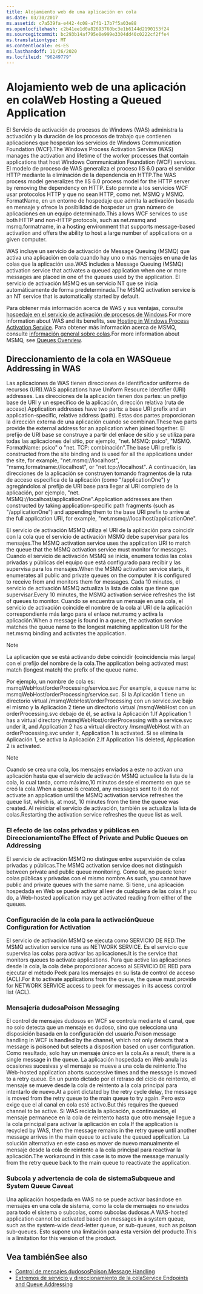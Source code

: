 ```yaml
---
title: Alojamiento web de una aplicación en cola
ms.date: 03/30/2017
ms.assetid: c7a539fa-e442-4c08-a7f1-17b7f5a03e88
ms.openlocfilehash: c2b41ee1d0a82693760bc3e1b6144d2190153f24
ms.sourcegitcommit: bc293b14af795e0e999e3304dd40c0222cf2ffe4
ms.translationtype: MT
ms.contentlocale: es-ES
ms.lasthandoff: 11/26/2020
ms.locfileid: "96249779"
---
```

# <a name="web-hosting-a-queued-application"></a><span data-ttu-id="a8ad4-102">Alojamiento web de una aplicación en cola</span><span class="sxs-lookup"><span data-stu-id="a8ad4-102">Web Hosting a Queued Application</span></span>

<span data-ttu-id="a8ad4-103">El Servicio de activación de procesos de Windows (WAS) administra la activación y la duración de los procesos de trabajo que contienen aplicaciones que hospedan los servicios de Windows Communication Foundation (WCF).</span><span class="sxs-lookup"><span data-stu-id="a8ad4-103">The Windows Process Activation Service (WAS) manages the activation and lifetime of the worker processes that contain applications that host Windows Communication Foundation (WCF) services.</span></span> <span data-ttu-id="a8ad4-104">El modelo de proceso de WAS generaliza el proceso IIS 6.0 para el servidor HTTP mediante la eliminación de la dependencia en HTTP.</span><span class="sxs-lookup"><span data-stu-id="a8ad4-104">The WAS process model generalizes the IIS 6.0 process model for the HTTP server by removing the dependency on HTTP.</span></span> <span data-ttu-id="a8ad4-105">Esto permite a los servicios WCF usar protocolos HTTP y que no sean HTTP, como net. MSMQ y MSMQ. FormatName, en un entorno de hospedaje que admita la activación basada en mensaje y ofrece la posibilidad de hospedar un gran número de aplicaciones en un equipo determinado.</span><span class="sxs-lookup"><span data-stu-id="a8ad4-105">This allows WCF services to use both HTTP and non-HTTP protocols, such as net.msmq and msmq.formatname, in a hosting environment that supports message-based activation and offers the ability to host a large number of applications on a given computer.</span></span>  
  
 <span data-ttu-id="a8ad4-106">WAS incluye un servicio de activación de Message Queuing (MSMQ) que activa una aplicación en cola cuando hay uno o más mensajes en una de las colas que la aplicación usa.</span><span class="sxs-lookup"><span data-stu-id="a8ad4-106">WAS includes a Message Queuing (MSMQ) activation service that activates a queued application when one or more messages are placed in one of the queues used by the application.</span></span> <span data-ttu-id="a8ad4-107">El servicio de activación MSMQ es un servicio NT que se inicia automáticamente de forma predeterminada.</span><span class="sxs-lookup"><span data-stu-id="a8ad4-107">The MSMQ activation service is an NT service that is automatically started by default.</span></span>  
  
 <span data-ttu-id="a8ad4-108">Para obtener más información acerca de WAS y sus ventajas, consulte [hospedaje en el servicio de activación de procesos de Windows](hosting-in-windows-process-activation-service.md).</span><span class="sxs-lookup"><span data-stu-id="a8ad4-108">For more information about WAS and its benefits, see [Hosting in Windows Process Activation Service](hosting-in-windows-process-activation-service.md).</span></span> <span data-ttu-id="a8ad4-109">Para obtener más información acerca de MSMQ, consulte [información general sobre colas](queues-overview.md).</span><span class="sxs-lookup"><span data-stu-id="a8ad4-109">For more information about MSMQ, see [Queues Overview](queues-overview.md).</span></span>
  
## <a name="queue-addressing-in-was"></a><span data-ttu-id="a8ad4-110">Direccionamiento de la cola en WAS</span><span class="sxs-lookup"><span data-stu-id="a8ad4-110">Queue Addressing in WAS</span></span>  

 <span data-ttu-id="a8ad4-111">Las aplicaciones de WAS tienen direcciones de Identificador uniforme de recursos (URI).</span><span class="sxs-lookup"><span data-stu-id="a8ad4-111">WAS applications have Uniform Resource Identifier (URI) addresses.</span></span> <span data-ttu-id="a8ad4-112">Las direcciones de la aplicación tienen dos partes: un prefijo base de URI y un específico de la aplicación, dirección relativa (ruta de acceso).</span><span class="sxs-lookup"><span data-stu-id="a8ad4-112">Application addresses have two parts: a base URI prefix and an application-specific, relative address (path).</span></span> <span data-ttu-id="a8ad4-113">Estas dos partes proporcionan la dirección externa de una aplicación cuando se combinan.</span><span class="sxs-lookup"><span data-stu-id="a8ad4-113">These two parts provide the external address for an application when joined together.</span></span> <span data-ttu-id="a8ad4-114">El prefijo de URI base se construye a partir del enlace de sitio y se utiliza para todas las aplicaciones del sitio, por ejemplo, "net. MSMQ: psico", "MSMQ. FormatName: psico" o "net. TCP: combinación".</span><span class="sxs-lookup"><span data-stu-id="a8ad4-114">The base URI prefix is constructed from the site binding and is used for all the applications under the site, for example, "net.msmq://localhost", "msmq.formatname://localhost", or "net.tcp://localhost".</span></span> <span data-ttu-id="a8ad4-115">A continuación, las direcciones de la aplicación se construyen tomando fragmentos de la ruta de acceso específica de la aplicación (como "/applicationOne") y agregándolos al prefijo de URI base para llegar al URI completo de la aplicación, por ejemplo, "net. MSMQ://localhost/applicationOne".</span><span class="sxs-lookup"><span data-stu-id="a8ad4-115">Application addresses are then constructed by taking application-specific path fragments (such as "/applicationOne") and appending them to the base URI prefix to arrive at the full application URI, for example, "net.msmq://localhost/applicationOne".</span></span>  
  
 <span data-ttu-id="a8ad4-116">El servicio de activación MSMQ utiliza el URI de la aplicación para coincidir con la cola que el servicio de activación MSMQ debe supervisar para los mensajes.</span><span class="sxs-lookup"><span data-stu-id="a8ad4-116">The MSMQ activation service uses the application URI to match the queue that the MSMQ activation service must monitor for messages.</span></span> <span data-ttu-id="a8ad4-117">Cuando el servicio de activación MSMQ se inicia, enumera todas las colas privadas y públicas del equipo que está configurado para recibir y las supervisa para los mensajes.</span><span class="sxs-lookup"><span data-stu-id="a8ad4-117">When the MSMQ activation service starts, it enumerates all public and private queues on the computer it is configured to receive from and monitors them for messages.</span></span> <span data-ttu-id="a8ad4-118">Cada 10 minutos, el servicio de activación MSMQ actualiza la lista de colas que tiene que supervisar.</span><span class="sxs-lookup"><span data-stu-id="a8ad4-118">Every 10 minutes, the MSMQ activation service refreshes the list of queues to monitor.</span></span> <span data-ttu-id="a8ad4-119">Cuando se encuentra un mensaje en una cola, el servicio de activación coincide el nombre de la cola al URI de la aplicación correspondiente más largo para el enlace net.msmq y activa la aplicación.</span><span class="sxs-lookup"><span data-stu-id="a8ad4-119">When a message is found in a queue, the activation service matches the queue name to the longest matching application URI for the net.msmq binding and activates the application.</span></span>  
  
> [!NOTE]
> <span data-ttu-id="a8ad4-120">La aplicación que se está activando debe coincidir (coincidencia más larga) con el prefijo del nombre de la cola.</span><span class="sxs-lookup"><span data-stu-id="a8ad4-120">The application being activated must match (longest match) the prefix of the queue name.</span></span>  
  
 <span data-ttu-id="a8ad4-121">Por ejemplo, un nombre de cola es: msmqWebHost/orderProcessing/service.svc.</span><span class="sxs-lookup"><span data-stu-id="a8ad4-121">For example, a queue name is: msmqWebHost/orderProcessing/service.svc.</span></span> <span data-ttu-id="a8ad4-122">Si la Aplicación 1 tiene un directorio virtual /msmqWebHost/orderProcessing con un service.svc bajo el mismo y la Aplicación 2 tiene un directorio virtual /msmqWebHost con un orderProcessing.svc debajo de él, se activa la Aplicación 1.</span><span class="sxs-lookup"><span data-stu-id="a8ad4-122">If Application 1 has a virtual directory /msmqWebHost/orderProcessing with a service.svc under it, and Application 2 has a virtual directory /msmqWebHost with an orderProcessing.svc under it, Application 1 is activated.</span></span> <span data-ttu-id="a8ad4-123">Si se elimina la Aplicación 1, se activa la Aplicación 2.</span><span class="sxs-lookup"><span data-stu-id="a8ad4-123">If Application 1 is deleted, Application 2 is activated.</span></span>  
  
> [!NOTE]
> <span data-ttu-id="a8ad4-124">Cuando se crea una cola, los mensajes enviados a este no activan una aplicación hasta que el servicio de activación MSMQ actualice la lista de la cola, lo cual tarda, como máximo,10 minutos desde el momento en que se creó la cola.</span><span class="sxs-lookup"><span data-stu-id="a8ad4-124">When a queue is created, any messages sent to it do not activate an application until the MSMQ activation service refreshes the queue list, which is, at most, 10 minutes from the time the queue was created.</span></span> <span data-ttu-id="a8ad4-125">Al reiniciar el servicio de activación, también se actualiza la lista de colas.</span><span class="sxs-lookup"><span data-stu-id="a8ad4-125">Restarting the activation service refreshes the queue list as well.</span></span>  
  
### <a name="the-effect-of-private-and-public-queues-on-addressing"></a><span data-ttu-id="a8ad4-126">El efecto de las colas privadas y públicas en Direccionamiento</span><span class="sxs-lookup"><span data-stu-id="a8ad4-126">The Effect of Private and Public Queues on Addressing</span></span>  

 <span data-ttu-id="a8ad4-127">El servicio de activación MSMQ no distingue entre supervisión de colas privadas y públicas.</span><span class="sxs-lookup"><span data-stu-id="a8ad4-127">The MSMQ activation service does not distinguish between private and public queue monitoring.</span></span> <span data-ttu-id="a8ad4-128">Como tal, no puede tener colas públicas y privadas con el mismo nombre.</span><span class="sxs-lookup"><span data-stu-id="a8ad4-128">As such, you cannot have public and private queues with the same name.</span></span> <span data-ttu-id="a8ad4-129">Si tiene, una aplicación hospedada en Web se puede activar al leer de cualquiera de las colas.</span><span class="sxs-lookup"><span data-stu-id="a8ad4-129">If you do, a Web-hosted application may get activated reading from either of the queues.</span></span>  
  
### <a name="queue-configuration-for-activation"></a><span data-ttu-id="a8ad4-130">Configuración de la cola para la activación</span><span class="sxs-lookup"><span data-stu-id="a8ad4-130">Queue Configuration for Activation</span></span>  

 <span data-ttu-id="a8ad4-131">El servicio de activación MSMQ se ejecuta como SERVICIO DE RED.</span><span class="sxs-lookup"><span data-stu-id="a8ad4-131">The MSMQ activation service runs as NETWORK SERVICE.</span></span> <span data-ttu-id="a8ad4-132">Es el servicio que supervisa las colas para activar las aplicaciones.</span><span class="sxs-lookup"><span data-stu-id="a8ad4-132">It is the service that monitors queues to activate applications.</span></span> <span data-ttu-id="a8ad4-133">Para que active las aplicaciones desde la cola, la cola debe proporcionar acceso al SERVICIO DE RED para ejecutar el método Peek para los mensajes en su lista de control de acceso (ACL).</span><span class="sxs-lookup"><span data-stu-id="a8ad4-133">For it to activate applications from the queue, the queue must provide for NETWORK SERVICE access to peek for messages in its access control list (ACL).</span></span>  
  
### <a name="poison-messaging"></a><span data-ttu-id="a8ad4-134">Mensajería dudosa</span><span class="sxs-lookup"><span data-stu-id="a8ad4-134">Poison Messaging</span></span>  

 <span data-ttu-id="a8ad4-135">El control de mensajes dudosos en WCF se controla mediante el canal, que no solo detecta que un mensaje es dudoso, sino que selecciona una disposición basada en la configuración del usuario.</span><span class="sxs-lookup"><span data-stu-id="a8ad4-135">Poison message handling in WCF is handled by the channel, which not only detects that a message is poisoned but selects a disposition based on user configuration.</span></span> <span data-ttu-id="a8ad4-136">Como resultado, solo hay un mensaje único en la cola.</span><span class="sxs-lookup"><span data-stu-id="a8ad4-136">As a result, there is a single message in the queue.</span></span> <span data-ttu-id="a8ad4-137">La aplicación hospedada en Web anula las ocasiones sucesivas y el mensaje se mueve a una cola de reintento.</span><span class="sxs-lookup"><span data-stu-id="a8ad4-137">The Web-hosted application aborts successive times and the message is moved to a retry queue.</span></span> <span data-ttu-id="a8ad4-138">En un punto dictado por el retraso del ciclo de reintento, el mensaje se mueve desde la cola de reintento a la cola principal para intentarlo de nuevo.</span><span class="sxs-lookup"><span data-stu-id="a8ad4-138">At a point dictated by the retry cycle delay, the message is moved from the retry queue to the main queue to try again.</span></span> <span data-ttu-id="a8ad4-139">Pero esto exige que el al canal en cola esté activo.</span><span class="sxs-lookup"><span data-stu-id="a8ad4-139">But this requires the queued channel to be active.</span></span> <span data-ttu-id="a8ad4-140">Si WAS recicla la aplicación, a continuación, el mensaje permanece en la cola de reintento hasta que otro mensaje llegue a la cola principal para activar la aplicación en cola.</span><span class="sxs-lookup"><span data-stu-id="a8ad4-140">If the application is recycled by WAS, then the message remains in the retry queue until another message arrives in the main queue to activate the queued application.</span></span> <span data-ttu-id="a8ad4-141">La solución alternativa en este caso es mover de nuevo manualmente el mensaje desde la cola de reintento a la cola principal para reactivar la aplicación.</span><span class="sxs-lookup"><span data-stu-id="a8ad4-141">The workaround in this case is to move the message manually from the retry queue back to the main queue to reactivate the application.</span></span>  
  
### <a name="subqueue-and-system-queue-caveat"></a><span data-ttu-id="a8ad4-142">Subcola y advertencia de cola de sistema</span><span class="sxs-lookup"><span data-stu-id="a8ad4-142">Subqueue and System Queue Caveat</span></span>  

 <span data-ttu-id="a8ad4-143">Una aplicación hospedada en WAS no se puede activar basándose en mensajes en una cola de sistema, como la cola de mensajes no enviados para todo el sistema o subcolas, como subcolas dudosas.</span><span class="sxs-lookup"><span data-stu-id="a8ad4-143">A WAS-hosted application cannot be activated based on messages in a system queue, such as the system-wide dead-letter queue, or sub-queues, such as poison sub-queues.</span></span> <span data-ttu-id="a8ad4-144">Esto supone una limitación para esta versión del producto.</span><span class="sxs-lookup"><span data-stu-id="a8ad4-144">This is a limitation for this version of the product.</span></span>  
  
## <a name="see-also"></a><span data-ttu-id="a8ad4-145">Vea también</span><span class="sxs-lookup"><span data-stu-id="a8ad4-145">See also</span></span>

- [<span data-ttu-id="a8ad4-146">Control de mensajes dudosos</span><span class="sxs-lookup"><span data-stu-id="a8ad4-146">Poison Message Handling</span></span>](poison-message-handling.md)
- [<span data-ttu-id="a8ad4-147">Extremos de servicio y direccionamiento de la cola</span><span class="sxs-lookup"><span data-stu-id="a8ad4-147">Service Endpoints and Queue Addressing</span></span>](service-endpoints-and-queue-addressing.md)

